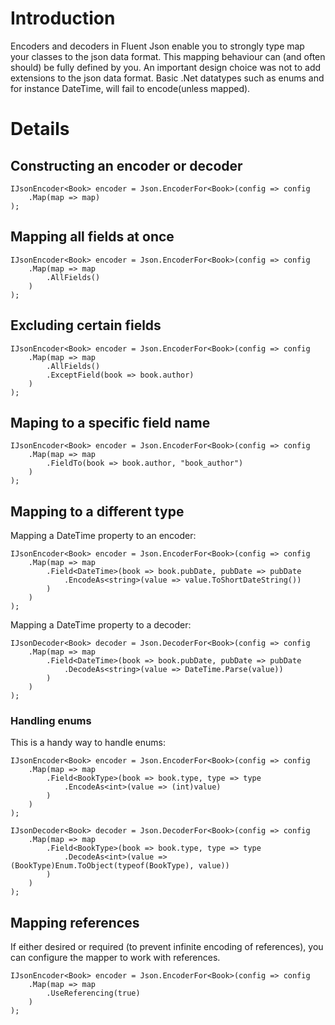 # Introduction #

Encoders and decoders in Fluent Json enable you to strongly type map your classes to the json data format. This mapping behaviour
can (and often should) be fully defined by you. An important design choice was not to add extensions to the json data format. Basic .Net datatypes such as enums and for instance DateTime, will fail to encode(unless mapped).

# Details #

## Constructing an encoder or decoder ##

```
IJsonEncoder<Book> encoder = Json.EncoderFor<Book>(config => config
    .Map(map => map)
);
```


## Mapping all fields at once ##

```
IJsonEncoder<Book> encoder = Json.EncoderFor<Book>(config => config
    .Map(map => map
        .AllFields()
    )
);
```

## Excluding certain fields ##

```
IJsonEncoder<Book> encoder = Json.EncoderFor<Book>(config => config
    .Map(map => map
        .AllFields()
        .ExceptField(book => book.author)
    )
);
```

## Maping to a specific field name ##

```
IJsonEncoder<Book> encoder = Json.EncoderFor<Book>(config => config
    .Map(map => map
        .FieldTo(book => book.author, "book_author")
    )
);
```

## Mapping to a different type ##

Mapping a DateTime property to an encoder:
```
IJsonEncoder<Book> encoder = Json.EncoderFor<Book>(config => config
    .Map(map => map
        .Field<DateTime>(book => book.pubDate, pubDate => pubDate
            .EncodeAs<string>(value => value.ToShortDateString())
        )
    )
);
```

Mapping a DateTime property to a decoder:
```
IJsonDecoder<Book> decoder = Json.DecoderFor<Book>(config => config
    .Map(map => map
        .Field<DateTime>(book => book.pubDate, pubDate => pubDate
            .DecodeAs<string>(value => DateTime.Parse(value))
        )
    )
);
```

### Handling enums ###

This is a handy way to handle enums:

```
IJsonEncoder<Book> encoder = Json.EncoderFor<Book>(config => config
    .Map(map => map
        .Field<BookType>(book => book.type, type => type
            .EncodeAs<int>(value => (int)value)
        )
    )
);
```

```
IJsonDecoder<Book> decoder = Json.DecoderFor<Book>(config => config
    .Map(map => map
        .Field<BookType>(book => book.type, type => type
            .DecodeAs<int>(value => (BookType)Enum.ToObject(typeof(BookType), value))
        )
    )
);
```

## Mapping references ##

If either desired or required (to prevent infinite encoding of references), you can configure the mapper to work with references.

```
IJsonEncoder<Book> encoder = Json.EncoderFor<Book>(config => config
    .Map(map => map
        .UseReferencing(true)
    )
);
```